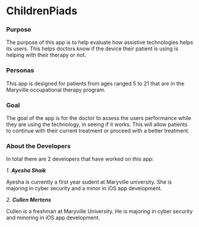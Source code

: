 # ChildrenPiads


### Purpose
 <p>The purpose of this app is to help evaluate how assistive technologies helps its users. This helps doctors know if the device their patient is using is helping with their therapy or not.</p>
 
### Personas
 <p>This app is designed for patients from ages ranged 5 to 21 that are in the Maryville occupational therapy program.</p>
 
### Goal
  <p>The goal of the app is for the doctor to assess the users performance while they are using the technology, in seeing if it works. This will allow patients to continue with their current treatment or proceed with a better treatment.</p>
  
### About the Developers
  <p>In total there are 2 developers that have worked on this app:</p>
  <i>1. <b>Ayesha Shaik</b></i>
  <p> Ayesha is currently a first year sudent at Maryville university. She is majoring in cyber security and a minor in iOS app development.</p>
  
  <i>2. <b>Cullen Mertens</b></i>
  <p> Cullen is a freshman at Maryville University. He is majoring in cyber security and minoring in iOS app development.</p>
  
